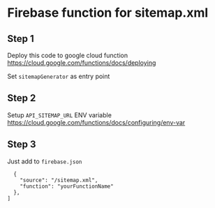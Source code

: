 # Firebase function for sitemap.xml

## Step 1
Deploy this code to google cloud function
https://cloud.google.com/functions/docs/deploying

Set `sitemapGenerator` as entry point

## Step 2
Setup `API_SITEMAP_URL` ENV variable
https://cloud.google.com/functions/docs/configuring/env-var

## Step 3
Just add to `firebase.json`

```"rewrites": [
  {
    "source": "/sitemap.xml",
    "function": "yourFunctionName"
  },
]
